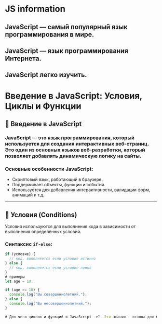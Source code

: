 # JS information
 ## JavaScript — самый популярный язык программирования в мире.
## JavaScript — язык программирования Интернета.
## JavaScript легко изучить.
# Введение в JavaScript: Условия, Циклы и Функции

## 📌 Введение в JavaScript

### JavaScript — это язык программирования, который используется для создания интерактивных веб-страниц. Это один из основных языков веб-разработки, который позволяет добавлять динамическую логику на сайты.

### Основные особенности JavaScript:
- Скриптовый язык, работающий в браузере.
- Поддерживает объекты, функции и события.
- Используется для добавления интерактивности, валидации форм, анимаций и т.д.

---

## 🔄 Условия (Conditions)

Условия используются для выполнения кода в зависимости от выполнения определённых условий.

### Синтаксис `if-else`:
```javascript
if (условие) {
  // код, выполняется если условие истинно
} else {
  // код, выполняется если условие ложно
}
# примеры
let age = 18;

if (age >= 18) {
  console.log("Вы совершеннолетний.");
} else {
  console.log("Вы несовершеннолетний.");
}

# Для чего циклов и функций в JavaScript -е?. Эти знания — основа для более сложных задач программирования.

